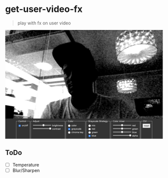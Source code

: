 # get-user-video-fx

> play with fx on user video

![screenshot](./screenshot.jpg)

## ToDo

- [ ] Temperature
- [ ] Blur/Sharpen
